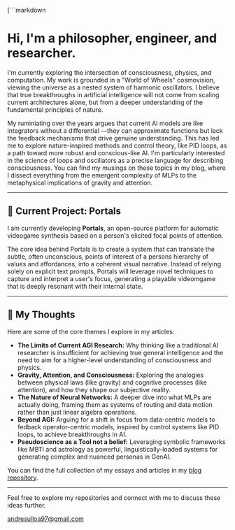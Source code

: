 [```markdown
# Hi, I'm a philosopher, engineer, and researcher.

I'm currently exploring the intersection of consciousness, physics, and computation. My work is grounded in a "World of Wheels" cosmovision, viewing the universe as a nested system of harmonic oscillators. I believe that true breakthroughs in artificial intelligence will not come from scaling current architectures alone, but from a deeper understanding of the fundamental principles of nature.

My ruminiating over the years argues that current AI models are like integrators without a differential —they can approximate functions but lack the feedback mechanisms that drive genuine understanding. This has led me to explore nature-inspired methods and control theory, like PID loops, as a path toward more robust and conscious-like AI. I'm particularly interested in the science of loops and oscillators as a precise language for describing consciousness. You can find my musings on these topics in my blog, where I dissect everything from the emergent complexity of MLPs to the metaphysical implications of gravity and attention.

---

## 🔭 Current Project: Portals

I am currently developing **Portals**, an open-source platform for automatic videogame synthesis based on a person's elicited focal points of attention.

The core idea behind Portals is to create a system that can translate the subtle, often unconscious, points of interest of a persons hierarchy of values and affordances, into a coherent visual narrative. Instead of relying solely on explicit text prompts, Portals will leverage novel techniques to capture and interpret a user's focus, generating a playable videomgame that is deeply resonant with their internal state. 

---

## 📝 My Thoughts

Here are some of the core themes I explore in my articles:

*   **The Limits of Current AGI Research:** Why thinking like a traditional AI researcher is insufficient for achieving true general intelligence and the need to aim for a higher-level understanding of consciousness and physics.
*   **Gravity, Attention, and Consciousness:** Exploring the analogies between physical laws (like gravity) and cognitive processes (like attention), and how they shape our subjective reality.
*   **The Nature of Neural Networks:** A deeper dive into what MLPs are actually doing, framing them as systems of routing and data motion rather than just linear algebra operations.
*   **Beyond AGI:** Arguing for a shift in focus from data-centric models to fedback operator-centric models, inspired by control systems like PID loops, to achieve breakthroughs in AI.
*   **Pseudoscience as a Tool not a belief:** Leveraging symbolic frameworks like MBTI and astrology as powerful, linguistically-loaded systems for generating complex and nuanced personas in GenAI.

You can find the full collection of my essays and articles in my [blog repository](https://github.com/iblameandrew/blog).

---


Feel free to explore my repositories and connect with me to discuss these ideas further.

andresulloa97@gmail.com

```]